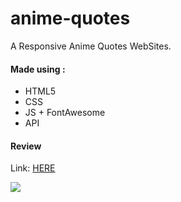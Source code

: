 # anime-quotes
A Responsive Anime Quotes WebSites.

#### Made using :
- HTML5
- CSS 
- JS + FontAwesome
- API

#### Review
Link: [HERE](https://azizzouaghia.github.io/anime-quotes/)

<img src="https://i.ibb.co/MsT3mfv/all-devices-white-2.png"/>
